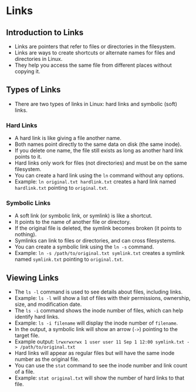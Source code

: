 # Links

## Introduction to Links

- Links are pointers that refer to files or directories in the filesystem.
- Links are ways to create shortcuts or alternate names for files and directories in Linux.
- They help you access the same file from different places without copying it.

## Types of Links

- There are two types of links in Linux: hard links and symbolic (soft) links.

### Hard Links

- A hard link is like giving a file another name.
- Both names point directly to the same data on disk (the same inode).
- If you delete one name, the file still exists as long as another hard link points to it.
- Hard links only work for files (not directories) and must be on the same filesystem.
- You can create a hard link using the `ln` command without any options.
- Example: `ln original.txt hardlink.txt` creates a hard link named `hardlink.txt` pointing to `original.txt`.

### Symbolic Links

- A soft link (or symbolic link, or symlink) is like a shortcut.
- It points to the name of another file or directory.
- If the original file is deleted, the symlink becomes broken (it points to nothing).
- Symlinks can link to files or directories, and can cross filesystems.
- You can create a symbolic link using the `ln -s` command.
- Example: `ln -s /path/to/original.txt symlink.txt` creates a symlink named `symlink.txt` pointing to `original.txt`.

## Viewing Links

- The `ls -l` command is used to see details about files, including links.
- Example: `ls -l` will show a list of files with their permissions, ownership, size, and modification date.
- The `ls -i` command shows the inode number of files, which can help identify hard links.
- Example: `ls -i filename` will display the inode number of `filename`.
- In the output, a symbolic link will show an arrow (`->`) pointing to the target file.
- Example output: `lrwxrwxrwx 1 user user 11 Sep 1 12:00 symlink.txt -> /path/to/original.txt`
- Hard links will appear as regular files but will have the same inode number as the original file.
- You can use the `stat` command to see the inode number and link count of a file.
- Example: `stat original.txt` will show the number of hard links to that file.
